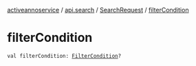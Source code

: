 [activeannoservice](../../index.md) / [api.search](../index.md) / [SearchRequest](index.md) / [filterCondition](./filter-condition.md)

# filterCondition

`val filterCondition: `[`FilterCondition`](../../project.filter/-filter-condition/index.md)`?`